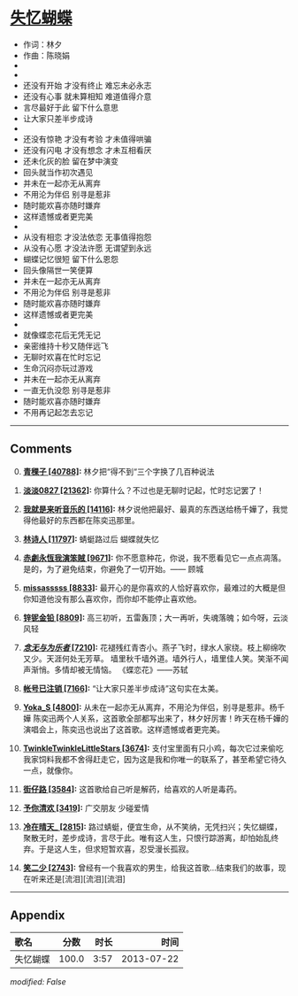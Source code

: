 # [失忆蝴蝶](https://music.163.com/song?id=27483203)

* 作词：林夕
* 作曲：陈晓娟
*
*
* 还没有开始 才没有终止 难忘未必永志
* 还没有心事 就未算相知 难道值得介意
* 言尽最好于此 留下什么意思
* 让大家只差半步成诗
* 
* 还没有惊艳 才没有考验 才未值得哄骗
* 还没有闪电 才没有想念 才未互相看厌
* 还未化灰的脸 留在梦中演变
* 回头就当作初次遇见
* 并未在一起亦无从离弃
* 不用沦为伴侣 别寻是惹非
* 随时能欢喜亦随时嫌弃
* 这样遗憾或者更完美
* 
* 从没有相恋 才没法依恋 无事值得抱怨
* 从没有心愿 才没法许愿 无谓望到永远
* 蝴蝶记忆很短 留下什么恩怨
* 回头像隔世一笑便算
* 并未在一起亦无从离弃
* 不用沦为伴侣 别寻是惹非
* 随时能欢喜亦随时嫌弃
* 这样遗憾或者更完美
* 
* 就像蝶恋花后无凭无记
* 亲密维持十秒又随伴远飞
* 无聊时欢喜在忙时忘记
* 生命沉闷亦玩过游戏
* 并未在一起亦无从离弃
* 一直无仇没怨 别寻是惹非
* 随时能欢喜亦随时嫌弃
* 不用再记起怎去忘记


---

## Comments
0. **[青稞子 \[40788\]](https://music.163.com/#/user/home?id=16018994):** 林夕把“得不到“三个字换了几百种说法

1. **[淡淡0827 \[21362\]](https://music.163.com/#/user/home?id=41207187):** 你算什么？不过也是无聊时记起，忙时忘记罢了！

2. **[我就是来听音乐的 \[14116\]](https://music.163.com/#/user/home?id=32957482):** 林夕说他把最好、最真的东西送给杨千嬅了，我觉得他最好的东西都在陈奕迅那里。

3. **[林诗人 \[11797\]](https://music.163.com/#/user/home?id=8915323):** 蜻蜓路过后 蝴蝶就失忆

4. **[赤劇永恆我演笨賊 \[9671\]](https://music.163.com/#/user/home?id=103461942):** 你不愿意种花，你说，我不愿看见它一点点凋落。是的，为了避免结束，你避免了一切开始。—— 顾城

5. **[missasssss \[8833\]](https://music.163.com/#/user/home?id=78234410):** 最开心的是你喜欢的人恰好喜欢你，最难过的大概是但你知道他没有那么喜欢你，而你却不能停止喜欢他。

6. **[锌铌金铅 \[8809\]](https://music.163.com/#/user/home?id=58235655):** 高三初听，五雷轰顶；大一再听，失魂落魄；如今呀，云淡风轻

7. **[_念无与为乐者_ \[7210\]](https://music.163.com/#/user/home?id=59459358):** 花褪残红青杏小。燕子飞时，绿水人家绕。枝上柳绵吹又少。天涯何处无芳草。 墙里秋千墙外道。墙外行人，墙里佳人笑。笑渐不闻声渐悄。多情却被无情恼。  《蝶恋花》——苏轼

8. **[帐号已注销 \[7166\]](https://music.163.com/#/user/home?id=133502511):** “让大家只差半步成诗”这句实在太美。

9. **[Yoka_S \[4800\]](https://music.163.com/#/user/home?id=995953):** 从未在一起亦无从离弃，不用沦为伴侣，别寻是惹非。杨千嬅 陈奕迅两个人关系，这首歌全部都写出来了，林夕好厉害！昨天在杨千嬅的演唱会上，陈奕迅也说出了这首歌。这样遗憾或者更完美。

10. **[TwinkleTwinkleLittleStars \[3674\]](https://music.163.com/#/user/home?id=291195761):** 支付宝里面有只小鸡，每次它过来偷吃我家饲料我都不舍得赶走它，因为这是我和你唯一的联系了，甚至希望它待久一点，就像你。

11. **[街仔路 \[3584\]](https://music.163.com/#/user/home?id=116449041):** 这首歌给自己听是解药，给喜欢的人听是毒药。

12. **[予你清欢 \[3419\]](https://music.163.com/#/user/home?id=52323388):** 广交朋友 少碰爱情

13. **[冷在晴天_ \[2815\]](https://music.163.com/#/user/home?id=7032602):** 路过蜻蜓，便宜生命，从不笑纳，无凭扫兴；失忆蝴蝶，聚散无时，差步成诗，言尽于此。唯有这人生，只恨行踪游离，却怕始乱终弃。于是这人生，但求短暂欢喜，忍受漫长孤寂。

14. **[笑二少 \[2743\]](https://music.163.com/#/user/home?id=36219362):** 曾经有一个我喜欢的男生，给我这首歌...结束我们的故事，现在听来还是[流泪][流泪][流泪]



---

## Appendix

|歌名|分数|时长|时间|
|:---|:---:|---:|---:|
|失忆蝴蝶|100.0|3:57|2013-07-22

*modified: False*
